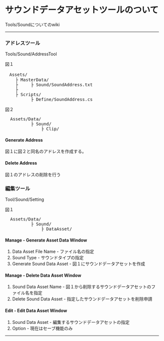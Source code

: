 <h1>サウンドデータアセットツールのついて</h1>
<p>Tools/Soundについてのwiki<p>
<hr>
<h3>アドレスツール</h3>
<p>Tools/Sound/AddressTool</p>
<p>図１</p>
<pre>
　Assets/
    ├ MasterData/
    ├     ├ Sound/SoundAddress.txt
    ├
    ├ Scripts/
          ├ Define/SoundAddress.cs
</pre>
<p>図２</p>
<pre>
  Assets/Data/
          ├ Sound/
              ├ Clip/
</pre>
<h4>Generate Address</h4>
<p>図１に図２と同名のアドレスを作成する。</p>
<h4>Delete Address</h4>
<p>図１のアドレスの削除を行う</p>
<h3>編集ツール</h3>
<p>Tool/Sound/Setting</p>
<p>図１</p>
<pre>
  Assets/Data/
          ├ Sound/
              ├ DataAsset/
</pre>
<h4>Manage - Generate Asset Data Window</h4>
<ol>
  <li>Data Asset File Name      - ファイル名の指定</li>
  <li>Sound Type                - サウンドタイプの指定</li>
  <li>Generate Sound Data Asset - 図１にサウンドデータアセットを作成</li>
</ol>
<h4>Manage - Delete Data Asset Window</h4>
<ol>
  <li>Sound Data Asset Name   - 図１から削除するサウンドデータアセットのファイル名を指定</li>
  <li>Delete Sound Data Asset - 指定したサウンドデータアセットを削除申請</li>
</ol>
<h4>Edit - Edit Data Asset Window</h4>
<ol>
  <li>Sound Data Asset - 編集するサウンドデータアセットの指定</li>
  <li>Option - 現在はセーブ機能のみ</li>
</ol>
<hr>
